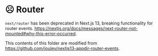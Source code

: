 # ☹️ Router

`next/router` has been deprecated in Next.js 13, breaking functionality for router events. https://nextjs.org/docs/messages/next-router-not-mounted#why-this-error-occurred.

This contents of this folder are modified from https://github.com/joulev/nextjs13-appdir-router-events.
